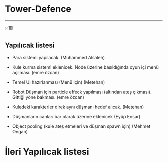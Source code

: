 # Tower-Defence

------

✅🟥

## Yapılıcak listesi
 - Para sistemi yapılacak. (Muhammed Alsaleh)
 
 - Kule kurma sistemi eklenicek. Node üzerine basıldığında oyun içi menü açılması. (emre özcan)
   
 - Temel UI hazırlanması (Menü için) (Metehan)
 
 - Robot Düşman için particle effeck yapılması (altından ateş çıkması). Gittiği yöne bakması. (emre özcan)
 
 - Kuledeki karakterler direk aynı düşmanı hedef alıcak. (Metehan)
 
 - Düşmanların canları bar olarak üzerine eklenicek (Eyüp Ensar)
 
 - Object pooling (kule ateş etmeleri ve düşman spawn için) (Mehmet Ongan)

# İleri Yapılıcak listesi
 
